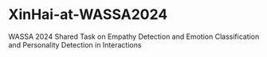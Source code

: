 # XinHai-at-WASSA2024
WASSA 2024 Shared Task on Empathy Detection and Emotion Classification and Personality Detection in Interactions
